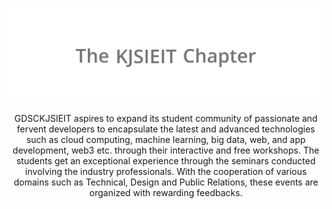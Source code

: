 ![Logo](assets/logo.gif)

<p align="center">GDSCKJSIEIT aspires to expand its student community of passionate and fervent developers to encapsulate the latest and advanced technologies such as cloud computing, machine learning, big data, web, and app development, web3 etc. through their interactive and free workshops. The students get an exceptional experience through the seminars conducted involving the industry professionals. With the cooperation of various domains such as Technical, Design and Public Relations, these events are organized with rewarding feedbacks.</p>

